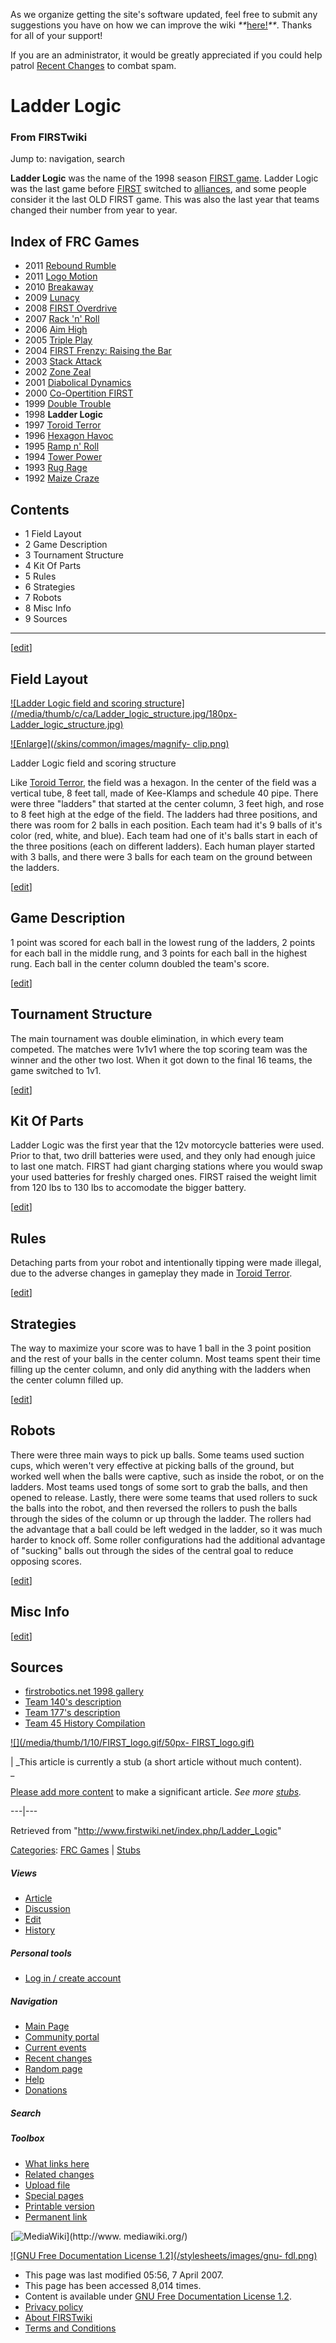 As we organize getting the site's software updated, feel free to submit any
suggestions you have on how we can improve the wiki
_**_[here!](/index.php/User:Hallry/Suggestions "User:Hallry/Suggestions"
)_**_. Thanks for all of your support!

If you are an administrator, it would be greatly appreciated if you could help
patrol [Recent Changes](/index.php/Special:Recentchanges
"Special:Recentchanges" ) to combat spam.

# Ladder Logic

### From FIRSTwiki

Jump to: navigation, search

  

**Ladder Logic** was the name of the 1998 season [FIRST game](/index.php/FRC_Games "FRC Games" ). Ladder Logic was the last game before [FIRST](/index.php/FIRST "FIRST" ) switched to [alliances](/index.php/Alliance "Alliance" ), and some people consider it the last OLD FIRST game. This was also the last year that teams changed their number from year to year. 

Index of FRC Games  
---  
  
  * 2011 [Rebound Rumble](/index.php/Rebound_Rumble "Rebound Rumble" )
  * 2011 [Logo Motion](/index.php/Logo_Motion "Logo Motion" )
  * 2010 [Breakaway](/index.php/Breakaway "Breakaway" )
  * 2009 [Lunacy](/index.php/Lunacy "Lunacy" )
  * 2008 [FIRST Overdrive](/index.php/FIRST_Overdrive "FIRST Overdrive" )
  * 2007 [Rack 'n' Roll](/index.php/Rack_%27n%27_Roll "Rack 'n' Roll" )
  * 2006 [Aim High](/index.php/Aim_High "Aim High" )
  * 2005 [Triple Play](/index.php/Triple_Play "Triple Play" )
  * 2004 [FIRST Frenzy: Raising the Bar](/index.php/FIRST_Frenzy:_Raising_the_Bar "FIRST Frenzy: Raising the Bar" )
  * 2003 [Stack Attack](/index.php/Stack_Attack "Stack Attack" )
  * 2002 [Zone Zeal](/index.php/Zone_Zeal "Zone Zeal" )
  * 2001 [Diabolical Dynamics](/index.php/Diabolical_Dynamics "Diabolical Dynamics" )
  * 2000 [Co-Opertition FIRST](/index.php/Co-Opertition_FIRST "Co-Opertition FIRST" )
  * 1999 [Double Trouble](/index.php/Double_Trouble "Double Trouble" )
  * 1998 **Ladder Logic**
  * 1997 [Toroid Terror](/index.php/Toroid_Terror "Toroid Terror" )
  * 1996 [Hexagon Havoc](/index.php/Hexagon_Havoc "Hexagon Havoc" )
  * 1995 [Ramp n' Roll](/index.php/Ramp_n%27_Roll "Ramp n' Roll" )
  * 1994 [Tower Power](/index.php/Tower_Power "Tower Power" )
  * 1993 [Rug Rage](/index.php/Rug_Rage "Rug Rage" )
  * 1992 [Maize Craze](/index.php/Maize_Craze "Maize Craze" )  
  
  

## Contents

  * 1 Field Layout
  * 2 Game Description
  * 3 Tournament Structure
  * 4 Kit Of Parts
  * 5 Rules
  * 6 Strategies
  * 7 Robots
  * 8 Misc Info
  * 9 Sources  
---  
  
[[edit](/index.php?title=Ladder_Logic&action=edit&section=1 "Edit section:
Field Layout" )]

## Field Layout

[![Ladder Logic field and scoring
structure](/media/thumb/c/ca/Ladder_logic_structure.jpg/180px-
Ladder_logic_structure.jpg)](/index.php/Image:Ladder_logic_structure.jpg
"Ladder Logic field and scoring structure" )

[![Enlarge](/skins/common/images/magnify-
clip.png)](/index.php/Image:Ladder_logic_structure.jpg "Enlarge" )

Ladder Logic field and scoring structure

Like [Toroid Terror](/index.php/Toroid_Terror "Toroid Terror" ), the field was
a hexagon. In the center of the field was a vertical tube, 8 feet tall, made
of Kee-Klamps and schedule 40 pipe. There were three "ladders" that started at
the center column, 3 feet high, and rose to 8 feet high at the edge of the
field. The ladders had three positions, and there was room for 2 balls in each
position. Each team had it's 9 balls of it's color (red, white, and blue).
Each team had one of it's balls start in each of the three positions (each on
different ladders). Each human player started with 3 balls, and there were 3
balls for each team on the ground between the ladders.

[[edit](/index.php?title=Ladder_Logic&action=edit&section=2 "Edit section:
Game Description" )]

## Game Description

1 point was scored for each ball in the lowest rung of the ladders, 2 points
for each ball in the middle rung, and 3 points for each ball in the highest
rung. Each ball in the center column doubled the team's score.

[[edit](/index.php?title=Ladder_Logic&action=edit&section=3 "Edit section:
Tournament Structure" )]

## Tournament Structure

The main tournament was double elimination, in which every team competed. The
matches were 1v1v1 where the top scoring team was the winner and the other two
lost. When it got down to the final 16 teams, the game switched to 1v1.

[[edit](/index.php?title=Ladder_Logic&action=edit&section=4 "Edit section: Kit
Of Parts" )]

## Kit Of Parts

Ladder Logic was the first year that the 12v motorcycle batteries were used.
Prior to that, two drill batteries were used, and they only had enough juice
to last one match. FIRST had giant charging stations where you would swap your
used batteries for freshly charged ones. FIRST raised the weight limit from
120 lbs to 130 lbs to accomodate the bigger battery.

[[edit](/index.php?title=Ladder_Logic&action=edit&section=5 "Edit section:
Rules" )]

## Rules

Detaching parts from your robot and intentionally tipping were made illegal,
due to the adverse changes in gameplay they made in [Toroid
Terror](/index.php/Toroid_Terror "Toroid Terror" ).

[[edit](/index.php?title=Ladder_Logic&action=edit&section=6 "Edit section:
Strategies" )]

## Strategies

The way to maximize your score was to have 1 ball in the 3 point position and
the rest of your balls in the center column. Most teams spent their time
filling up the center column, and only did anything with the ladders when the
center column filled up.

[[edit](/index.php?title=Ladder_Logic&action=edit&section=7 "Edit section:
Robots" )]

## Robots

There were three main ways to pick up balls. Some teams used suction cups,
which weren't very effective at picking balls of the ground, but worked well
when the balls were captive, such as inside the robot, or on the ladders. Most
teams used tongs of some sort to grab the balls, and then opened to release.
Lastly, there were some teams that used rollers to suck the balls into the
robot, and then reversed the rollers to push the balls through the sides of
the column or up through the ladder. The rollers had the advantage that a ball
could be left wedged in the ladder, so it was much harder to knock off. Some
roller configurations had the additional advantage of "sucking" balls out
through the sides of the central goal to reduce opposing scores.

[[edit](/index.php?title=Ladder_Logic&action=edit&section=8 "Edit section:
Misc Info" )]

## Misc Info

[[edit](/index.php?title=Ladder_Logic&action=edit&section=9 "Edit section:
Sources" )]

## Sources

  * [firstrobotics.net 1998 gallery](http://firstrobotics.net/98Gallery/index.htm "http://firstrobotics.net/98Gallery/index.htm" )
  * [Team 140's description](http://www.surko.net/first/competition/1998/index.html "http://www.surko.net/first/competition/1998/index.html" )
  * [Team 177's description](http://www.swindsor.k12.ct.us/Highschool/activities/clubs/first/1998.html "http://www.swindsor.k12.ct.us/Highschool/activities/clubs/first/1998.html" )
  * [Team 45 History Compilation](http://www.technokats.org/historyproject.php "http://www.technokats.org/historyproject.php" )

[![](/media/thumb/1/10/FIRST_logo.gif/50px-
FIRST_logo.gif)](/index.php/Image:FIRST_logo.gif "" )

|  _This article is currently a stub (a short article without much content).  
_

[Please add more
content](http://www.firstwiki.net/index.php?title=Ladder_Logic&action=edit
"http://www.firstwiki.net/index.php?title=Ladder_Logic&action=edit" ) to make
a significant article. _See more [stubs](/index.php/Special:Shortpages
"Special:Shortpages" )._  
  
---|---  
  
Retrieved from "<http://www.firstwiki.net/index.php/Ladder_Logic>"

[Categories](/index.php?title=Special:Categories&article=Ladder_Logic
"Special:Categories" ): [FRC Games](/index.php/Category:FRC_Games
"Category:FRC Games" ) | [Stubs](/index.php/Category:Stubs "Category:Stubs" )

##### Views

  * [Article](/index.php/Ladder_Logic)
  * [Discussion](/index.php?title=Talk:Ladder_Logic&action=edit)
  * [Edit](/index.php?title=Ladder_Logic&action=edit)
  * [History](/index.php?title=Ladder_Logic&action=history)

##### Personal tools

  * [Log in / create account](/index.php?title=Special:Userlogin&returnto=Ladder_Logic)

[](/index.php/Main_Page "Main Page" )

##### Navigation

  * [Main Page](/index.php/Main_Page)
  * [Community portal](/index.php/FIRSTwiki:Community_portal)
  * [Current events](/index.php/Current_events)
  * [Recent changes](/index.php/Special:Recentchanges)
  * [Random page](/index.php/Special:Random)
  * [Help](/index.php/FIRSTwiki:Help)
  * [Donations](/index.php/FIRSTwiki:Site_support)

##### Search



##### Toolbox

  * [What links here](/index.php/Special:Whatlinkshere/Ladder_Logic)
  * [Related changes](/index.php/Special:Recentchangeslinked/Ladder_Logic)
  * [Upload file](/index.php/Special:Upload)
  * [Special pages](/index.php/Special:Specialpages)
  * [Printable version](/index.php?title=Ladder_Logic&printable=yes)
  * [Permanent link](/index.php?title=Ladder_Logic&oldid=58935)

[![MediaWiki](/skins/common/images/poweredby_mediawiki_88x31.png)](http://www.
mediawiki.org/)

[![GNU Free Documentation License 1.2](/stylesheets/images/gnu-
fdl.png)](http://www.gnu.org/copyleft/fdl.html)

  * This page was last modified 05:56, 7 April 2007.
  * This page has been accessed 8,014 times.
  * Content is available under [GNU Free Documentation License 1.2](http://www.gnu.org/copyleft/fdl.html "http://www.gnu.org/copyleft/fdl.html" ).
  * [Privacy policy](/index.php/FIRSTwiki:Privacy_policy "FIRSTwiki:Privacy policy" )
  * [About FIRSTwiki](/index.php/FIRSTwiki:About "FIRSTwiki:About" )
  * [Terms and Conditions](/index.php/FIRSTwiki:Terms_and_conditions "FIRSTwiki:Terms and conditions" )

